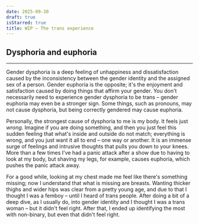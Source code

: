 ```yaml
---
date: 2025-09-30
draft: true
isStarred: true
title: WIP – The trans experience
---
```

## Dysphoria and euphoria
---
Gender dysphoria is a deep feeling of unhappiness and dissatisfaction caused by the inconsistency between the gender identity and the assigned sex of a person. Gender euphoria is the opposite; it's the enjoyment and satisfaction caused by doing things that affirm your gender. You don't necessarily need to experience gender dysphoria to be trans – gender euphoria may even be a stronger sign. Some things, such as pronouns, may not cause dysphoria, but being correctly gendered may cause euphoria.

Personally, the strongest cause of dysphoria to me is my body. It feels just *wrong*. Imagine if you are doing something, and then you just feel this sudden feeling that what's inside and outside do not match; everything is wrong, and you just want it all to end – one way or another. It is an immense surge of feelings and intrusive thoughts that pulls you down to your knees. More than a few times I've had a panic attack after a show due to having to look at my body, but shaving my legs, for example, causes euphoria, which pushes the panic attack away.

For a good while, looking at my chest made me feel like there's something missing; now I understand that what is missing are breasts. Wanting thicker thighs and wider hips was clear from a pretty young age, and due to that I thought I was a femboy – until I heard of trans people. After doing a bit of a deep dive, as I usually do, into gender identity and I thought I was a trans woman – but it didn't feel right. After that, I ended up identifying the most with non-binary, but even that didn't feel right.
